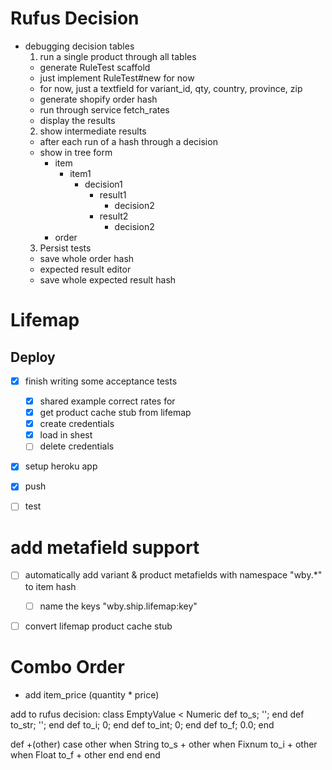 # Rufus Decision
* debugging decision tables
  1. run a single product through all tables
    * generate RuleTest scaffold
    * just implement RuleTest#new for now
    * for now, just a textfield for variant_id, qty, country, province, zip
    * generate shopify order hash
    * run through service fetch_rates
    * display the results
  2. show intermediate results
    * after each run of a hash through a decision
    * show in tree form
      * item
        * item1
          * decision1
            * result1
              * decision2
            * result2
              * decision2
      * order
  3. Persist tests
    * save whole order hash
    * expected result editor
    * save whole expected result hash

# Lifemap
## Deploy

- [x] finish writing some acceptance tests
  - [x]  shared example correct rates for
  - [x]  get product cache stub from lifemap
    - [x]  create credentials
    - [x]  load in shest
    - [ ]  delete credentials
- [x]  setup heroku app
- [x]  push
- [ ]  test


# add metafield support
- [ ] automatically add variant & product metafields with namespace "wby.*" to item hash
  - [ ] name the keys "wby.ship.lifemap:key"
- [ ] convert lifemap product cache stub
  


# Combo Order
- add item_price (quantity * price)


add to rufus decision:
class EmptyValue < Numeric
  def to_s; ''; end
  def to_str; ''; end
  def to_i; 0; end
  def to_int; 0; end
  def to_f; 0.0; end

  def +(other)
   case other
   when String
     to_s + other
   when Fixnum
     to_i + other
   when Float
     to_f + other
   end
  end
end
